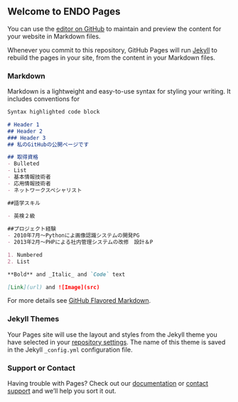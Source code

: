 ## Welcome to ENDO Pages

You can use the [editor on GitHub](https://github.com/HaruyaEndo/HaruyaEndo.github.io/edit/main/index.md) to maintain and preview the content for your website in Markdown files.

Whenever you commit to this repository, GitHub Pages will run [Jekyll](https://jekyllrb.com/) to rebuild the pages in your site, from the content in your Markdown files.

### Markdown

Markdown is a lightweight and easy-to-use syntax for styling your writing. It includes conventions for

```markdown
Syntax highlighted code block

# Header 1
## Header 2
### Header 3
## 私のGitHubの公開ページです

## 取得資格
- Bulleted
- List
- 基本情報技術者
- 応用情報技術者
- ネットワークスペシャリスト

##語学スキル
 
- 英検２級

##プロジェクト経験
- 2010年7月〜Pythonによ画像認識システムの開発PG
- 2013年2月〜PHPによる社内管理システムの改修　設計＆P

1. Numbered
2. List

**Bold** and _Italic_ and `Code` text

[Link](url) and ![Image](src)
```

For more details see [GitHub Flavored Markdown](https://guides.github.com/features/mastering-markdown/).

### Jekyll Themes

Your Pages site will use the layout and styles from the Jekyll theme you have selected in your [repository settings](https://github.com/HaruyaEndo/HaruyaEndo.github.io/settings/pages). The name of this theme is saved in the Jekyll `_config.yml` configuration file.

### Support or Contact

Having trouble with Pages? Check out our [documentation](https://docs.github.com/categories/github-pages-basics/) or [contact support](https://support.github.com/contact) and we’ll help you sort it out.
